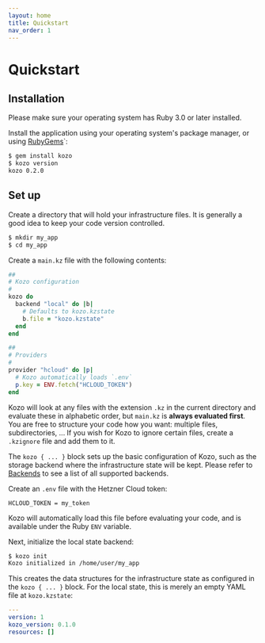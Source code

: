 ```yaml
---
layout: home
title: Quickstart
nav_order: 1
---
```


# Quickstart

## Installation

Please make sure your operating system has Ruby 3.0 or later installed.

Install the application using your operating system's package manager, or using [RubyGems](https://www.rubygems.org)`:

```sh
$ gem install kozo
$ kozo version
kozo 0.2.0
```

## Set up

Create a directory that will hold your infrastructure files.
It is generally a good idea to keep your code version controlled.

```sh
$ mkdir my_app
$ cd my_app
```

Create a `main.kz` file with the following contents:

```ruby
##
# Kozo configuration
#
kozo do
  backend "local" do |b|
    # Defaults to kozo.kzstate
    b.file = "kozo.kzstate"
  end
end

##
# Providers
#
provider "hcloud" do |p|
  # Kozo automatically loads `.env`
  p.key = ENV.fetch("HCLOUD_TOKEN")
end
```

Kozo will look at any files with the extension `.kz` in the current directory and evaluate these in alphabetic order, but `main.kz` is **always evaluated first**.
You are free to structure your code how you want: multiple files, subdirectories, ...
If you wish for Kozo to ignore certain files, create a `.kzignore` file and add them to it.

The `kozo { ... }` block sets up the basic configuration of Kozo, such as the storage backend where the infrastructure state will be kept.
Please refer to [Backends](#backends.md) to see a list of all supported backends.

Create an `.env` file with the Hetzner Cloud token:

```env
HCLOUD_TOKEN = my_token
```

Kozo will automatically load this file before evaluating your code, and is available under the Ruby `ENV` variable.

Next, initialize the local state backend:

```sh
$ kozo init
Kozo initialized in /home/user/my_app
```

This creates the data structures for the infrastructure state as configured in the `kozo { ... }` block.
For the local state, this is merely an empty YAML file at `kozo.kzstate`:

```yaml
---
version: 1
kozo_version: 0.1.0
resources: []
```
